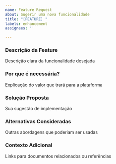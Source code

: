 ```yaml
---
name: Feature Request
about: Sugerir uma nova funcionalidade
title: "[FEATURE] "
labels: enhancement
assignees: ''

---
```


### Descrição da Feature
Descrição clara da funcionalidade desejada

### Por que é necessária?
Explicação do valor que trará para a plataforma

### Solução Proposta
Sua sugestão de implementação

### Alternativas Consideradas
Outras abordagens que poderiam ser usadas

### Contexto Adicional
Links para documentos relacionados ou referências